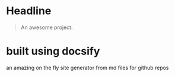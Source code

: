 # Headline

> An awesome project.


# built using docsify

an amazing on the fly site generator from md files for github repos
